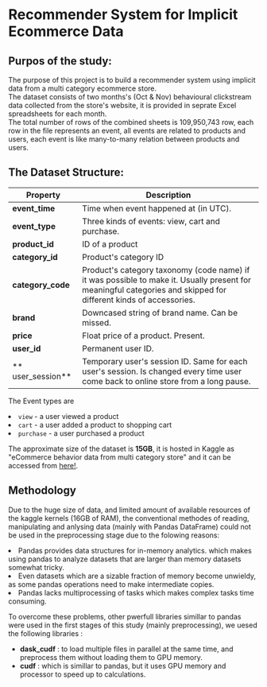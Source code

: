 # Recommender System for Implicit Ecommerce Data
## Purpos of the study:
<p>
  The purpose of this project is to build a recommender system using implicit data from a multi category ecommerce store.<br>
  The dataset consists of two months's (Oct & Nov) behavioural clickstream data collected from the store's website, it is provided in seprate Excel spreadsheets for each month.<br>
  The total number of rows of the combined sheets is 109,950,743 row, each row in the file represents an event, all events are related to products and users, each event is like many-to-many relation between products and users.<p>
  
 ## The Dataset Structure:
    
<table>
<thead>
<tr>
<th>Property</th>
<th>Description</th>
</tr>
</thead>
<tbody>
<tr>
<td><strong>event_time</strong></td>
<td>Time when event happened at (in UTC).</td>
</tr>
<tr>
<td><strong>event_type</strong></td>
<td>Three kinds of events: view, cart and purchase.</td>
</tr>
<tr>
<td><strong>product_id</strong></td>
<td>ID of a product</td>
</tr>
<tr>
<td><strong>category_id</strong></td>
<td>Product's category ID</td>
</tr>
<tr>
<td><strong>category_code</strong></td>
<td>Product's category taxonomy (code name) if it was possible to make it. Usually present for meaningful categories and skipped for different kinds of accessories.</td>
</tr>
<tr>
<td><strong>brand</strong></td>
<td>Downcased string of brand name. Can be missed.</td>
</tr>
<tr>
<td><strong>price</strong></td>
<td>Float price of a product. Present.</td>
</tr>
<tr>
<td><strong>user_id</strong></td>
<td>Permanent user ID.</td>
</tr>
<tr>
<td>** user_session**</td>
<td>Temporary user's session ID. Same for each user's session. Is changed every time user come back to online store from a long pause.</td>
</tr>
</tbody>
</table>

<p> The Event types are
<li><code>view</code> - a user viewed a product</li>
<li><code>cart</code> - a user added a product to shopping cart</li>
<li><code>purchase</code> - a user purchased a product</li></p>
 
<p>The approximate size of the dataset is <b>15GB</b>, it is hosted in Kaggle as "eCommerce behavior data from multi category store" and it can be accessed from <a href="https://www.kaggle.com/datasets/mkechinov/ecommerce-behavior-data-from-multi-category-store" target="_blank" rel="noopener noreferrer">here!</a>.<p>

## Methodology
<p>Due to the huge size of data, and limited amount of available resources of the kaggle kernels (16GB of RAM), the conventional methodes of reading, manipulating and anlysing data (mainly with Pandas DataFrame) could not be used in the preprocessing stage due to the folowing reasons:
<li>Pandas provides data structures for in-memory analytics. which makes using pandas to analyze datasets that are larger than memory datasets somewhat tricky.</li>
<li>Even datasets which are a sizable fraction of memory become unwieldy, as some pandas operations need to make intermediate copies.</li>
<li>Pandas lacks multiprocessing of tasks which makes complex tasks time consuming.</li></p>
 
To overcome these problems, other pwerfull libraries simillar to pandas were used in the first stages of this study (mainly preprocessing), we uesed the following libraries :
* **dask_cudf** : to load multiple files in parallel at the same time, and preprocess them without loading them to GPU memory.
* **cudf** : which is simillar to pandas, but it uses GPU memory and processor to speed up to calculations.

